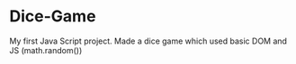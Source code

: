 # Dice-Game
My first Java Script project.
Made a dice game which used basic DOM and JS (math.random())
